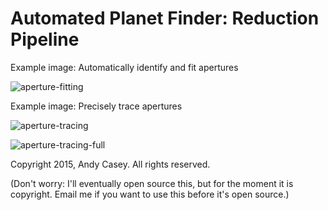 Automated Planet Finder: Reduction Pipeline
===========================================

Example image: Automatically identify and fit apertures

![aperture-fitting](https://i.imgur.com/WBGZWHX.png)

Example image: Precisely trace apertures

![aperture-tracing](https://i.imgur.com/yzuRFbK.png)

![aperture-tracing-full](https://i.imgur.com/QPXRQsC.png)

Copyright 2015, Andy Casey. All rights reserved.

(Don't worry: I'll eventually open source this, but for the moment it is copyright. Email me if you want to use this before it's open source.)
